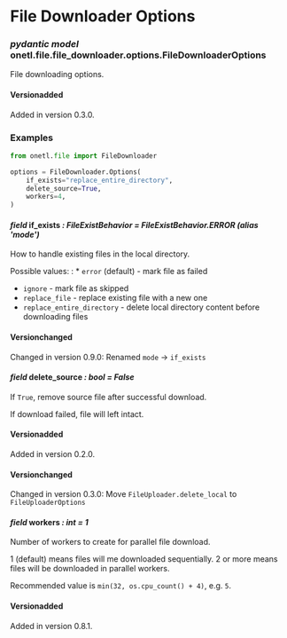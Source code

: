 <a id="file-downloader-options"></a>

# File Downloader Options

### *pydantic model* onetl.file.file_downloader.options.FileDownloaderOptions

File downloading options.

#### Versionadded
Added in version 0.3.0.

### Examples

```python
from onetl.file import FileDownloader

options = FileDownloader.Options(
    if_exists="replace_entire_directory",
    delete_source=True,
    workers=4,
)
```

<!-- !! processed by numpydoc !! -->

#### *field* if_exists *: FileExistBehavior* *= FileExistBehavior.ERROR* *(alias 'mode')*

How to handle existing files in the local directory.

Possible values:
: * `error` (default) - mark file as failed
  * `ignore` - mark file as skipped
  * `replace_file` - replace existing file with a new one
  * `replace_entire_directory` - delete local directory content before downloading files

#### Versionchanged
Changed in version 0.9.0: Renamed `mode` → `if_exists`

<!-- !! processed by numpydoc !! -->

#### *field* delete_source *: bool* *= False*

If `True`, remove source file after successful download.

If download failed, file will left intact.

#### Versionadded
Added in version 0.2.0.

#### Versionchanged
Changed in version 0.3.0: Move `FileUploader.delete_local` to `FileUploaderOptions`

<!-- !! processed by numpydoc !! -->

#### *field* workers *: int* *= 1*

Number of workers to create for parallel file download.

1 (default) means files will me downloaded sequentially.
2 or more means files will be downloaded in parallel workers.

Recommended value is `min(32, os.cpu_count() + 4)`, e.g. `5`.

#### Versionadded
Added in version 0.8.1.

<!-- !! processed by numpydoc !! -->
